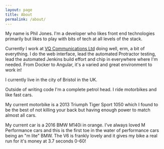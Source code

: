 ```yaml
---
layout: page
title: About
permalink: /about/
---
```


My name is Phil Jones. I'm a developer who likes front end technologies primarily but likes to play with bits of tech at all levels of the stack.

Currently I work at [VQ Communications Ltd](https://www.vqcomms.com) doing well, erm, a bit of everything. I do the web interface, lead the automated Protractor testing, lead the automated Jenkins build effort and chip in everywhere where I'm needed. From Docker to Angular, it's a varied and great environment to work in!

I currently live in the city of Bristol in the UK.

Outside of writing code I'm a complete petrol head. I ride motorbikes and like fast cars.

My current motorbike is a 2013 Triumph Tiger Sport 1050 which I found to be the best of not killing your back but having enough power to match almost all cars.

My current car is a 2016 BMW M140i in orange. I've always loved M Performance cars and this is the first toe in the water of performance cars being an "m lite" BMW. The V6 is frankly lovely and it gives my bike a real run for it's money at 3.7 seconds 0-60!

